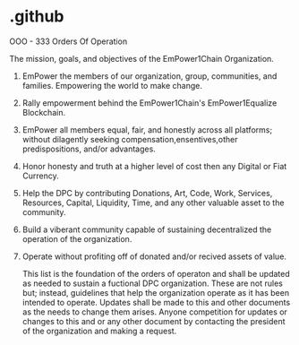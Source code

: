 # .github
OOO - 333
Orders Of Operation

The mission, goals, and objectives of the EmPower1Chain Organization.

1. EmPower the members of our organization, group, communities, and families. Empowering the world to make change.
2. Rally empowerment behind the EmPower1Chain's EmPower1Equalize Blockchain.
3. EmPower all members equal, fair, and honestly across all platforms; without dilagently seeking compensation,ensentives,other predispositions, and/or advantages.
4. Honor honesty and truth at a higher level of cost then any Digital or Fiat Currency.
5. Help the DPC by contributing Donations, Art, Code, Work, Services, Resources, Capital,
   Liquidity, Time, and any other valuable asset to the community.
6. Build a viberant community capable of sustaining decentralized the operation of the organization.
7. Operate without profiting off of donated and/or recived assets of value.

   This list is the foundation of the orders of operaton and shall be updated as needed to sustain a fuctional DPC organization. These are not rules but; instead, guidelines that help the organization operate as it has been intended to operate. Updates shall be made to this and other documents as the needs to change them arises. Anyone competition for updates or changes to this and or any other document by contacting the president of the organization and making a request.

